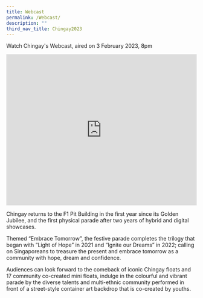 ```yaml
---
title: Webcast
permalink: /Webcast/
description: ""
third_nav_title: Chingay2023
---
```

Watch Chingay's Webcast, aired on 3 February 2023, 8pm

<iframe width="100%" height="400rem" src="https://www.youtube.com/embed/SNOEUaoSB5s?start=2250" title="YouTube video player" frameborder="0" allow="accelerometer; autoplay; clipboard-write; encrypted-media; gyroscope; picture-in-picture; web-share" allowfullscreen></iframe>

Chingay returns to the F1 Pit Building in the first year since its Golden Jubilee, and the first physical parade after two years of hybrid and digital showcases. 

Themed “Embrace Tomorrow”, the festive parade completes the trilogy that began with “Light of Hope” in 2021 and “Ignite our Dreams” in 2022; calling on Singaporeans to treasure the present and embrace tomorrow as a community with hope, dream and confidence. 

Audiences can look forward to the comeback of iconic Chingay floats and 17 community co-created mini floats, indulge in the colourful and vibrant parade by the diverse talents and multi-ethnic community performed in front of a street-style container art backdrop that is co-created by youths.